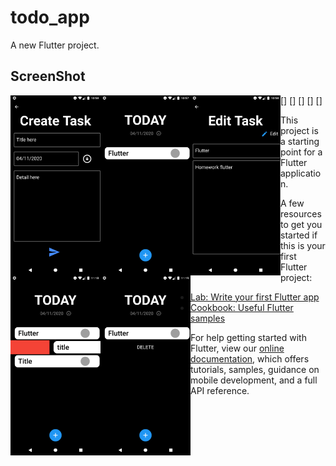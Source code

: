 # todo_app

A new Flutter project.

## ScreenShot
[<img align = "left" alt="ibrahimatmaca" width="144" height="288" src="screenshot/ss.png"/>]
[<img align = "left" alt="ibrahimatmaca" width="144" height="288" src="screenshot/ss2.png"/>]
[<img align = "left" alt="ibrahimatmaca" width="144" height="288" src="screenshot/ss3.png"/>]
[<img align = "left" alt="ibrahimatmaca" width="144" height="288" src="screenshot/ss4.png"/>]
[<img align = "left" alt="ibrahimatmaca" width="144" height="288" src="screenshot/ss5.png"/>]

This project is a starting point for a Flutter application.

A few resources to get you started if this is your first Flutter project:

- [Lab: Write your first Flutter app](https://flutter.dev/docs/get-started/codelab)
- [Cookbook: Useful Flutter samples](https://flutter.dev/docs/cookbook)

For help getting started with Flutter, view our
[online documentation](https://flutter.dev/docs), which offers tutorials,
samples, guidance on mobile development, and a full API reference.

[ss1]:screenshot/ss2.png
